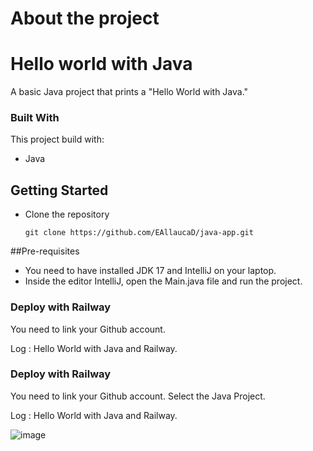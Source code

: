 # About the project

# Hello world with Java

A basic Java project that prints a "Hello World with Java."
### Built With

This project build with:
 * Java
 
## Getting Started
* Clone the repository

    ```
    git clone https://github.com/EAllaucaD/java-app.git
    ```


##Pre-requisites

* You need to have installed JDK 17 and IntelliJ on your laptop.
* Inside the editor IntelliJ, open the Main.java file and run the project.


### Deploy with Railway
You need to link your Github account.

Log : Hello World with Java and Railway.

### Deploy with Railway
You need to link your Github account.
Select the Java Project.

Log : Hello World with Java and Railway.

![image](https://github.com/user-attachments/assets/cc460e65-f6b8-4a6e-a7f2-9a57abd85122)
